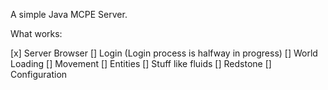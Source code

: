 A simple Java MCPE Server.

What works:

[x] Server Browser
[] Login (Login process is halfway in progress)
[] World Loading
[] Movement
[] Entities
[] Stuff like fluids
[] Redstone
[] Configuration
